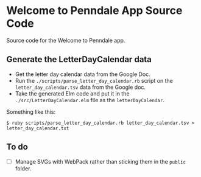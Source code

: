 # Welcome to Penndale App Source Code

Source code for the Welcome to Penndale app.

## Generate the LetterDayCalendar data

- Get the letter day calendar data from the Google Doc.
- Run the `./scripts/parse_letter_day_calendar.rb` script on the `letter_day_calendar.tsv` data from the Google doc.
- Take the generated Elm code and put it in the `./src/LetterDayCalendar.elm` file as the `letterDayCalendar`.

Something like this:

```
$ ruby scripts/parse_letter_day_calendar.rb letter_day_calendar.tsv > letter_day_calendar.txt
```

## To do

- [ ] Manage SVGs with WebPack rather than sticking them in the `public` folder.
